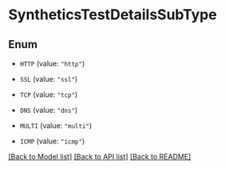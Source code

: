 # SyntheticsTestDetailsSubType

## Enum


* `HTTP` (value: `"http"`)

* `SSL` (value: `"ssl"`)

* `TCP` (value: `"tcp"`)

* `DNS` (value: `"dns"`)

* `MULTI` (value: `"multi"`)

* `ICMP` (value: `"icmp"`)


[[Back to Model list]](../README.md#documentation-for-models) [[Back to API list]](../README.md#documentation-for-api-endpoints) [[Back to README]](../README.md)


